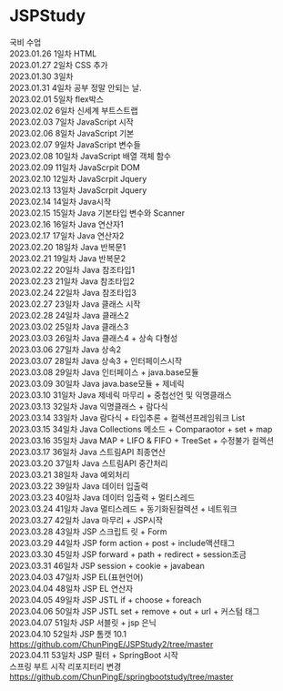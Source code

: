 # JSPStudy
국비 수업<br>
2023.01.26 1일차 HTML<br>
2023.01.27 2일차 CSS 추가<br>
2023.01.30 3일차<br>
2023.01.31 4일차 공부 정말 안되는 날.<br>
2023.02.01 5일차 flex박스<br>
2023.02.02 6일차 신세계 부트스트랩<br>
2023.02.03 7일차 JavaScript 시작<br>
2023.02.06 8일차 JavaScript 기본<br>
2023.02.07 9일차 JavaScript 변수들<br>
2023.02.08 10일차 JavaScript 배열 객체 함수<br>
2023.02.09 11일차 JavaScrpit DOM<br>
2023.02.10 12일차 JavaScrpit Jquery<br>
2023.02.13 13일차 JavaScrpit Jquery<br>
2023.02.14 14일차 Java시작<br>
2023.02.15 15일차 Java 기본타입 변수와 Scanner<br>
2023.02.16 16일차 Java 연산자1<br>
2023.02.17 17일차 Java 연산자2<br>
2023.02.20 18일차 Java 반복문1<br>
2023.02.21 19일차 Java 반복문2<br>
2023.02.22 20일차 Java 참조타입1<br>
2023.02.23 21일차 Java 참조타입2<br>
2023.02.24 22일차 Java 참조타입3<br>
2023.02.27 23일차 Java 클래스 시작<br>
2023.02.28 24일차 Java 클래스2<br>
2023.03.02 25일차 Java 클래스3<br>
2023.03.03 26일차 Java 클래스4 + 상속 다형성<br>
2023.03.06 27일차 Java 상속2<br>
2023.03.07 28일차 Java 상속3 + 인터페이스시작<br>
2023.03.08 29일차 Java 인터페이스 + java.base모듈<br>
2023.03.09 30일차 Java java.base모듈 + 제네릭<br>
2023.03.10 31일차 Java 제네릭 마무리 + 중첩선언 및 익명클래스<br>
2023.03.13 32일차 Java 익명클래스 + 람다식<br>
2023.03.14 33일차 Java 람다식 + 타입추론 + 컬렉션프레임워크 List<br>
2023.03.15 34일차 Java Collections 메소드 + Comparaotor + set + map<br>
2023.03.16 35일차 Java MAP + LIFO & FIFO + TreeSet + 수정불가 컬렉션<br>
2023.03.17 36일차 Java 스트림API 최종연산<br>
2023.03.20 37일차 Java 스트림API 중간처리<br>
2023.03.21 38일차 Java 예외처리<br>
2023.03.22 39일차 Java 데이터 입출력<br>
2023.03.23 40일차 Java 데이터 입출력 + 멀티스레드<br>
2023.03.24 41일차 Java 멀티스레드 + 동기화된컬렉션 + 네트워크 <br>
2023.03.27 42일차 Java 마무리 + JSP시작 <br>
2023.03.28 43일차 JSP 스크립트 릿 + Form <br>
2023.03.29 44일차 JSP form action + post + include액션태그 <br>
2023.03.30 45일차 JSP forward + path + redirect + session조금 <br>
2023.03.31 46일차 JSP session + cookie + javabean <br>
2023.04.03 47일차 JSP EL(표현언어) <br>
2023.04.04 48일차 JSP EL 연산자 <br>
2023.04.05 49일차 JSP JSTL if + choose + foreach <br>
2023.04.06 50일차 JSP JSTL set + remove + out + url + 커스텀 태그 <br>
2023.04.07 51일차 JSP 서블릿 + jsp 은닉<br>
2023.04.10 52일차 JSP 톰캣 10.1 https://github.com/ChunPingE/JSPStudy2/tree/master <br>
2023.04.11 53일차 JSP 필터 + SpringBoot 시작<br>
스프링 부트 시작 리포지터리 변경 https://github.com/ChunPingE/springbootstudy/tree/master
